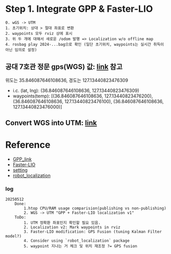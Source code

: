# Step 1. Integrate GPP & Faster-LIO
    0. wGS -> UTM
    1. 초기위치: 상대 > 절대 좌표로 변환
    2. waypoints 모두 rviz 상에 표시
    3. 위 두 개에 대해서 새로운 /odom 발행 => Localization w/o offline map
    4. rosbag play 2024-...bag으로 확인 (일단 초기위치, waypoints는 실시간 취득이 아닌 임의로 설정)

## 공대 7호관 정문 gps(WGS) 값: [link](http://map.esran.com/) 참고
위도는 35.846087646108636, 경도는 127.13440823476309
- i.c. (lat, lng): (36.846087646108636, 127.13440823476309)
- waypoints(temp): [(36.846087646108636, 127.13440823476200), (36.846087646108636, 127.13440823476100), (36.846087646108636, 127.13440823476000)]

## Convert WGS into UTM: [link](https://en.wikipedia.org/wiki/Universal_Transverse_Mercator_coordinate_system#From_latitude,_longitude_(%CF%86,_%CE%BB)_to_UTM_coordinates_(E,_N))

# Reference
- [GPP_link](https://github.com/kdh044/Jbnu-Final/tree/main/global_path_planner)
- [Faster-LIO](https://github.com/gaoxiang12/faster-lio)
- [setting](https://github.com/Cascio99/25S_/tree/main/AIR/Odometry/fasterLIO)
- [robot_localization](https://docs.ros.org/en/melodic/api/robot_localization/html/integrating_gps.html)

### log
    20250512
        Done:
            1.htop CPU/RAM usage comparision(publishing vs non-publishing)
            2. WGS -> UTM "GPP + Faster-LIO localization v1"
        ToDo:
            1. UTM 정확환 좌표인지 확인할 필요 있음.
            2. Localization v2: Mark waypoints in rviz
            3. Faster-LIO modification: GPS Fusion (tuning Kalman Filter model?)
            4. Consider using `robot_localization` package
            5. waypoint 지나는 거 체크 및 위치 재조정 ?= GPS fusion